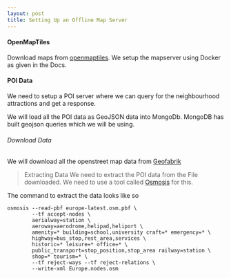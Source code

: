 ```yaml
---
layout: post
title: Setting Up an Offline Map Server 
---
```


#### OpenMapTiles

Download maps from [openmaptiles](https://openmaptiles.com/).
We setup the mapserver using Docker as given in the Docs.

#### POI Data

We need to setup a POI server where we can query for the neighbourhood
attractions and get a response.

We will load all the POI data as GeoJSON data into MongoDb. MongoDB has built
geojson queries which we will be using.

###### Download Data
We will download all the openstreet map data from 
[Geofabrik](http://download.geofabrik.de/)

> Extracting Data
We need to extract the POI data from the File downloaded.
We need to use a tool called 
[Osmosis](https://wiki.openstreetmap.org/wiki/Osmosis) for this.

The command to extract the data looks like so

```
osmosis --read-pbf europe-latest.osm.pbf \
        --tf accept-nodes \
        aerialway=station \
        aeroway=aerodrome,helipad,heliport \
        amenity=* building=school,university craft=* emergency=* \
        highway=bus_stop,rest_area,services \
        historic=* leisure=* office=* \
        public_transport=stop_position,stop_area railway=station \
        shop=* tourism=* \
        --tf reject-ways --tf reject-relations \
        --write-xml Europe.nodes.osm
```

				



